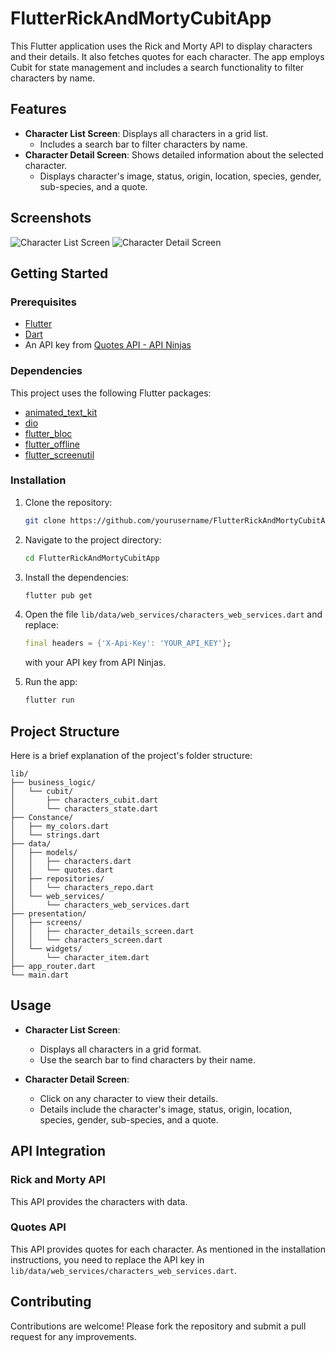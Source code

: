 # FlutterRickAndMortyCubitApp

This Flutter application uses the Rick and Morty API to display characters and their details. It also fetches quotes for each character. The app employs Cubit for state management and includes a search functionality to filter characters by name.

## Features

- **Character List Screen**: Displays all characters in a grid list.
  - Includes a search bar to filter characters by name.
- **Character Detail Screen**: Shows detailed information about the selected character.
  - Displays character's image, status, origin, location, species, gender, sub-species, and a quote.

## Screenshots

![Character List Screen](screenshots/character_list.png)
![Character Detail Screen](screenshots/character_detail.png)

## Getting Started

### Prerequisites

- [Flutter](https://flutter.dev/docs/get-started/install)
- [Dart](https://dart.dev/get-dart)
- An API key from [Quotes API - API Ninjas](https://api-ninjas.com/api/quotes)

### Dependencies

This project uses the following Flutter packages:

- [animated_text_kit](https://pub.dev/packages/animated_text_kit)
- [dio](https://pub.dev/packages/dio)
- [flutter_bloc](https://pub.dev/packages/flutter_bloc)
- [flutter_offline](https://pub.dev/packages/flutter_offline)
- [flutter_screenutil](https://pub.dev/packages/flutter_screenutil)

### Installation

1. Clone the repository:
    ```sh
    git clone https://github.com/yourusername/FlutterRickAndMortyCubitApp.git
    ```

2. Navigate to the project directory:
    ```sh
    cd FlutterRickAndMortyCubitApp
    ```

3. Install the dependencies:
    ```sh
    flutter pub get
    ```

4. Open the file `lib/data/web_services/characters_web_services.dart` and replace:
    ```dart
    final headers = {'X-Api-Key': 'YOUR_API_KEY'};
    ```
    with your API key from API Ninjas.

5. Run the app:
    ```sh
    flutter run
    ```

## Project Structure

Here is a brief explanation of the project's folder structure:

```
lib/
├── business_logic/
│   └── cubit/
│       ├── characters_cubit.dart
│       └── characters_state.dart
├── Constance/
│   ├── my_colors.dart
│   └── strings.dart
├── data/
│   ├── models/
│   │   ├── characters.dart
│   │   └── quotes.dart
│   ├── repositories/
│   │   └── characters_repo.dart
│   └── web_services/
│       └── characters_web_services.dart
├── presentation/
│   ├── screens/
│   │   ├── character_details_screen.dart
│   │   └── characters_screen.dart
│   └── widgets/
│       └── character_item.dart
├── app_router.dart
└── main.dart
```

## Usage

- **Character List Screen**: 
  - Displays all characters in a grid format.
  - Use the search bar to find characters by their name.

- **Character Detail Screen**:
  - Click on any character to view their details.
  - Details include the character's image, status, origin, location, species, gender, sub-species, and a quote.

## API Integration

### Rick and Morty API

This API provides the characters with data.

### Quotes API

This API provides quotes for each character. As mentioned in the installation instructions, you need to replace the API key in `lib/data/web_services/characters_web_services.dart`.

## Contributing

Contributions are welcome! Please fork the repository and submit a pull request for any improvements.

